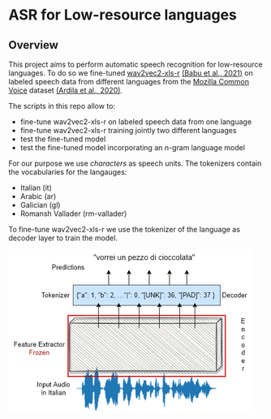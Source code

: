 # ASR for Low-resource languages

## Overview
This project aims to perform automatic speech recognition for low-resource languages. To do so we fine-tuned [wav2vec2-xls-r](https://huggingface.co/facebook/wav2vec2-xls-r-300m) [(Babu et al., 2021)](https://arxiv.org/abs/2111.09296) on labeled speech data from different languages from the [Mozilla Common Voice](https://commonvoice.mozilla.org/en/datasets) dataset [(Ardila et al., 2020)](https://github.com/common-voice/cv-dataset).

The scripts in this repo allow to: 
* fine-tune wav2vec2-xls-r on labeled speech data from one language 
* fine-tune wav2vec2-xls-r training jointly two different languages
* test the fine-tuned model 
* test the fine-tuned model incorporating an n-gram language model  

For our purpose we use *characters* as speech units. 
The tokenizers contain the vocabularies for the langauges:
* Italian (it)
* Arabic  (ar)
* Galician (gl)
* Romansh Vallader (rm-vallader) 

To fine-tune wav2vec2-xls-r we use the tokenizer of the language as decoder layer to train the model.

![Fine-tuning wav2vec2-xls-r](images/fine-tune-wav2vec2-xls-r.png)